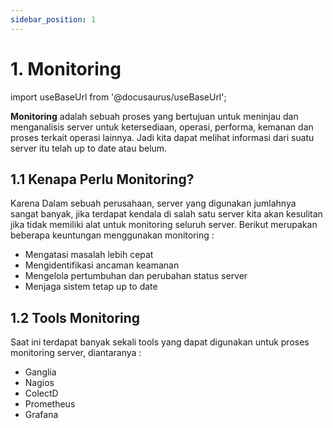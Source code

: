 ```yaml
---
sidebar_position: 1
---
```


# 1. Monitoring

import useBaseUrl from '@docusaurus/useBaseUrl';

**Monitoring** adalah sebuah proses yang bertujuan untuk meninjau dan menganalisis server untuk ketersediaan, operasi, performa, kemanan dan proses terkait operasi lainnya. Jadi kita dapat melihat informasi dari suatu server itu telah up to date atau belum.

## 1.1 Kenapa Perlu Monitoring?
Karena Dalam sebuah perusahaan, server yang digunakan jumlahnya sangat banyak, jika terdapat kendala di salah satu server kita akan kesulitan jika tidak memiliki alat untuk monitoring seluruh server. Berikut merupakan beberapa keuntungan menggunakan monitoring :

- Mengatasi masalah lebih cepat
- Mengidentifikasi ancaman keamanan 
- Mengelola pertumbuhan dan perubahan status server
- Menjaga sistem tetap up to date

## 1.2 Tools Monitoring
Saat ini terdapat banyak sekali tools yang dapat digunakan untuk proses monitoring server, diantaranya : 
- Ganglia
- Nagios
- ColectD
- Prometheus
- Grafana

